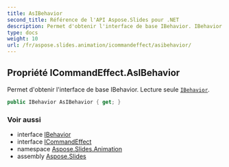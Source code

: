 ```yaml
---
title: AsIBehavior
second_title: Référence de l'API Aspose.Slides pour .NET
description: Permet d'obtenir l'interface de base IBehavior. IBehavior en lecture seule aspose.slides.animation/ibehavior.
type: docs
weight: 10
url: /fr/aspose.slides.animation/icommandeffect/asibehavior/
---
```


## Propriété ICommandEffect.AsIBehavior

Permet d'obtenir l'interface de base IBehavior. Lecture seule [`IBehavior`](../../ibehavior).

```csharp
public IBehavior AsIBehavior { get; }
```

### Voir aussi

* interface [IBehavior](../../ibehavior)
* interface [ICommandEffect](../../icommandeffect)
* namespace [Aspose.Slides.Animation](../../icommandeffect)
* assembly [Aspose.Slides](../../../)

<!-- NE PAS ÉDITER : généré par xmldocmd pour Aspose.Slides.dll -->